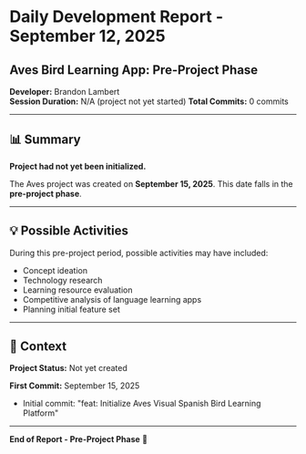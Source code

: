 # Daily Development Report - September 12, 2025
## Aves Bird Learning App: Pre-Project Phase

**Developer:** Brandon Lambert  
**Session Duration:** N/A (project not yet started)
**Total Commits:** 0 commits

---

## 📊 Summary

**Project had not yet been initialized.**

The Aves project was created on **September 15, 2025**. This date falls in the **pre-project phase**.

---

## 💡 Possible Activities

During this pre-project period, possible activities may have included:
- Concept ideation
- Technology research
- Learning resource evaluation
- Competitive analysis of language learning apps
- Planning initial feature set

---

## 🎯 Context

**Project Status:** Not yet created

**First Commit:** September 15, 2025
- Initial commit: "feat: Initialize Aves Visual Spanish Bird Learning Platform"

---

**End of Report - Pre-Project Phase** 🌱
